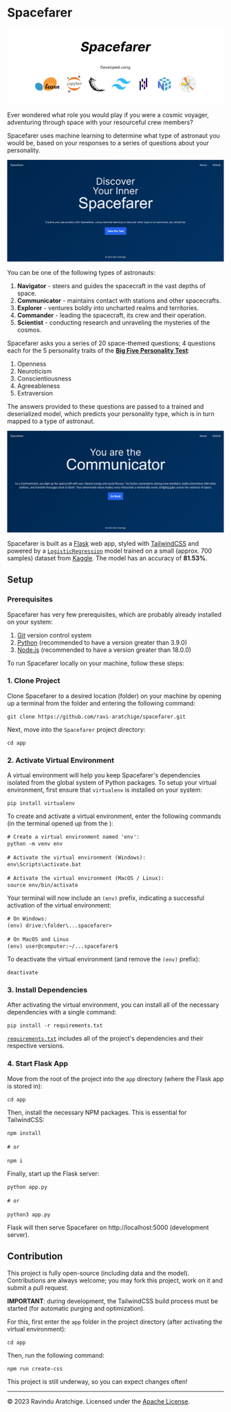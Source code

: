 # Spacefarer

<img src="./assets/banner.png">

Ever wondered what role you would play if you were a cosmic voyager, adventuring through space with your resourceful crew members?

Spacefarer uses machine learning to determine what type of astronaut you would be, based on your responses to a series of questions about your personality.

<img src="./assets/home.png">

You can be one of the following types of astronauts:

1. **Navigator** - steers and guides the spacecraft in the vast depths of space.
2. **Communicator** - maintains contact with stations and other spacecrafts.
3. **Explorer** - ventures boldly into uncharted realms and territories.
4. **Commander** - leading the spacecraft, its crew and their operation.
5. **Scientist** - conducting research and unraveling the mysteries of the cosmos.

Spacefarer asks you a series of 20 space-themed questions; 4 questions each for the 5 personality traits of the <a href="https://mettl.com/glossary/b/big-five-personality-test/#:~:text=The%20Big%20Five%20personality%20test%2C%20also%20known%20as%20the%20OCEAN,making%20the%20acronym%20%E2%80%93%20OCEAN).">**Big Five Personality Test**</a>:

1. Openness
2. Neuroticism
3. Conscientiousness
4. Agreeableness
5. Extraversion

The answers provided to these questions are passed to a trained and deserialized model, which predicts your personality type, which is in turn mapped to a type of astronaut.

<img src="./assets/result.png">

Spacefarer is built as a <a href="https://flask.palletsprojects.com">Flask</a> web app, styled with <a href="https://tailwindcss.com/">TailwindCSS</a> and powered by a <a href="https://scikit-learn.org/stable/modules/generated/sklearn.linear_model.LogisticRegression.html">`LogisticRegression`</a> model trained on a small (approx. 700 samples) dataset from <a href="https://www.kaggle.com/datasets/pavlorymarchuk/test3434">Kaggle</a>. The model has an accuracy of **81.53%**.

## Setup

### Prerequisites

Spacefarer has very few prerequisites, which are probably already installed on your system:

1. <a href="https://git-scm.com/">Git</a> version control system
2. <a href="https://www.python.org/">Python</a> (recommended to have a version greater than 3.9.0)
3. <a href="https://nodejs.org/en">Node.js</a> (recommended to have a version greater than 18.0.0)

To run Spacefarer locally on your machine, follow these steps:

### 1. Clone Project

Clone Spacefarer to a desired location (folder) on your machine by opening up a terminal from the folder and entering the following command:

```shell
git clone https://github.com/ravi-aratchige/spacefarer.git
```

Next, move into the `Spacefarer` project directory:

```shell
cd app
```

### 2. Activate Virtual Environment

A virtual environment will help you keep Spacefarer's dependencies isolated from the global system of Python packages. To setup your virtual environment, first ensure that `virtualenv` is installed on your system:

```shell
pip install virtualenv
```

To create and activate a virtual environment, enter the following commands (in the terminal opened up from the ):

```shell
# Create a virtual environment named 'env':
python -m venv env

# Activate the virtual environment (Windows):
env\Scripts\activate.bat

# Activate the virtual environment (MacOS / Linux):
source env/bin/activate
```

Your terminal will now include an `(env)` prefix, indicating a successful activation of the virtual environment:

```shell
# On Windows:
(env) drive:\folder\...spacefarer>

# On MacOS and Linux
(env) user@computer:~/...spacefarer$
```

To deactivate the virtual environment (and remove the `(env)` prefix):

```shell
deactivate
```

### 3. Install Dependencies

After activating the virtual environment, you can install all of the necessary dependencies with a single command:

```shell
pip install -r requirements.txt
```

<a href="https://github.com/ravi-aratchige/spacefarer/blob/main/requirements.txt">`requirements.txt`</a> includes all of the project's dependencies and their respective versions.

### 4. Start Flask App

Move from the root of the project into the `app` directory (where the Flask app is stored in):

```shell
cd app
```

Then, install the necessary NPM packages. This is essential for TailwindCSS:

```shell
npm install

# or

npm i
```

Finally, start up the Flask server:

```shell
python app.py

# or

python3 app.py
```

Flask will then serve Spacefarer on <a>http://localhost:5000</a> (development server).

## Contribution

This project is fully open-source (including data and the model). Contributions are always welcome; you may fork this project, work on it and submit a pull request.

**IMPORTANT**: during development, the TailwindCSS build process must be started (for automatic purging and optimization).

For this, first enter the `app` folder in the project directory (after activating the virtual environment):

```shell
cd app
```

Then, run the following command:

```shell
npm run create-css
```

This project is still underway, so you can expect changes often!

---

© 2023 Ravindu Aratchige. Licensed under the <a href="https://github.com/ravi-aratchige/spacefarer/blob/main/LICENSE">Apache License<a>.